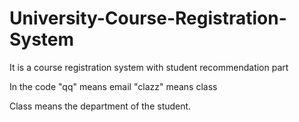 # University-Course-Registration-System
It is a course registration system with student recommendation part

In the code "qq" means email
            "clazz" means class

Class means the department of the student.
